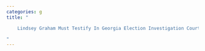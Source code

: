 ```yaml
---
categories: g
title: "

    Lindsey Graham Must Testify In Georgia Election Investigation Court Rules

"
---
```


